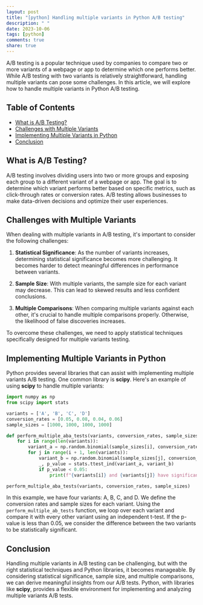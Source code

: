 ```yaml
---
layout: post
title: "[python] Handling multiple variants in Python A/B testing"
description: " "
date: 2023-10-06
tags: [python]
comments: true
share: true
---
```


A/B testing is a popular technique used by companies to compare two or more variants of a webpage or app to determine which one performs better. While A/B testing with two variants is relatively straightforward, handling multiple variants can pose some challenges. In this article, we will explore how to handle multiple variants in Python A/B testing.

## Table of Contents
- [What is A/B Testing?](#What-is-A/B-Testing?)
- [Challenges with Multiple Variants](#Challenges-with-Multiple-Variants)
- [Implementing Multiple Variants in Python](#Implementing-Multiple-Variants-in-Python)
- [Conclusion](#Conclusion)

## What is A/B Testing?
A/B testing involves dividing users into two or more groups and exposing each group to a different variant of a webpage or app. The goal is to determine which variant performs better based on specific metrics, such as click-through rates or conversion rates. A/B testing allows businesses to make data-driven decisions and optimize their user experiences.

## Challenges with Multiple Variants
When dealing with multiple variants in A/B testing, it's important to consider the following challenges:

1. **Statistical Significance**: As the number of variants increases, determining statistical significance becomes more challenging. It becomes harder to detect meaningful differences in performance between variants.

2. **Sample Size**: With multiple variants, the sample size for each variant may decrease. This can lead to skewed results and less confident conclusions.

3. **Multiple Comparisons**: When comparing multiple variants against each other, it's crucial to handle multiple comparisons properly. Otherwise, the likelihood of false discoveries increases.

To overcome these challenges, we need to apply statistical techniques specifically designed for multiple variants testing.

## Implementing Multiple Variants in Python
Python provides several libraries that can assist with implementing multiple variants A/B testing. One common library is **scipy**. Here's an example of using **scipy** to handle multiple variants:

```python
import numpy as np
from scipy import stats

variants = ['A', 'B', 'C', 'D']
conversion_rates = [0.05, 0.08, 0.04, 0.06]
sample_sizes = [1000, 1000, 1000, 1000]

def perform_multiple_aba_tests(variants, conversion_rates, sample_sizes):
    for i in range(len(variants)):
        variant_a = np.random.binomial(sample_sizes[i], conversion_rates[i])
        for j in range(i + 1, len(variants)):
            variant_b = np.random.binomial(sample_sizes[j], conversion_rates[j])
            _, p_value = stats.ttest_ind(variant_a, variant_b)
            if p_value < 0.05:
                print(f"{variants[i]} and {variants[j]} have significant difference")

perform_multiple_aba_tests(variants, conversion_rates, sample_sizes)
```

In this example, we have four variants: A, B, C, and D. We define the conversion rates and sample sizes for each variant. Using the `perform_multiple_ab_tests` function, we loop over each variant and compare it with every other variant using an independent t-test. If the p-value is less than 0.05, we consider the difference between the two variants to be statistically significant.

## Conclusion
Handling multiple variants in A/B testing can be challenging, but with the right statistical techniques and Python libraries, it becomes manageable. By considering statistical significance, sample size, and multiple comparisons, we can derive meaningful insights from our A/B tests. Python, with libraries like **scipy**, provides a flexible environment for implementing and analyzing multiple variants A/B tests.